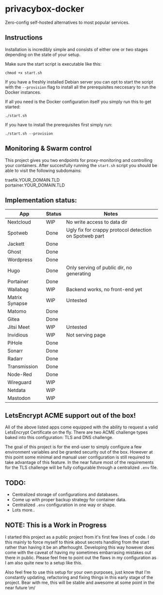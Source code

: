 # privacybox-docker
Zero-config self-hosted alternatives to most popular services.

## Instructions
Installation is incredibly simple and consists of either one or two stages depending on the state of your setup.

Make sure the start script is executable like this:
```
chmod +x start.sh
```

If you have a freshly installed Debian server you can opt to start the script with the `--provision` flag to install all the prerequisites neccesary to run the Docker instances.

If all you need is the Docker configuration itself you simply run this to get started:
```
./start.sh
```

If you have to install the prerequisites first simply run:
```
./start.sh --provision
```

## Monitoring & Swarm control
This project gives you two endpoints for proxy-monitoring and controlling your containers.
After succesfully running the `start.sh` script you should be able to visit the following subdomains:

traefik.YOUR_DOMAIN.TLD  
portainer.YOUR_DOMAIN.TLD

## Implementation status:
| App | Status | Notes |
|---|---|---|
| Nextcloud | WIP  |  No write access to data dir |
| Spotweb | Done | Ugly fix for crappy protocol detection on Spotweb part |
| Jackett | Done |  |
| Ghost | Done |   |
| Wordpress | Done |   |
| Hugo | Done | Only serving of public dir, no generating |
| Portainer | Done |   |
| Wallabag | WIP | Backend works, no front-end yet |
| Matrix Synapse | WIP | Untested
| Matomo | Done |   |
| Gitea | Done |   |
| Jitsi Meet | WIP | Untested |
| Invidious | WIP | Not serving page |
| PiHole | Done |   |
| Sonarr | Done |   |
| Radarr | Done |   |
| Transmission | Done |   |
| Node-Red | Done |   |
| Wireguard | WIP |   |
| Netdata | WIP |   |
| Mastodon | WIP |   |

## LetsEncrypt ACME support out of the box!
All of the above listed apps come equipped with the ability to request a valid LetsEncrypt Certificate on the fly. There are two ACME challenge types baked into this configuration: TLS and DNS challenge.

The goal of this project is for the end-user to simply configure a few environment variables and be granted security out of the box. However at this point some minimal and manual user configuration is still required to take advantage of this feature. In the near future most of the requirements for the TLS challenge will be fully cofigurable through a centralized `.env` file.

## TODO:
- Centralized storage of configurations and databases.
- Come up with proper backup strategy for container data.
- Centralized `.env` configuration in one way or shape.
- Lots more..

## NOTE: This is a Work in Progress
I started this project as a public project from it's first few lines of code. I do this mainly to force myself to think about secrets handling from the start rather than having it be an afterhought. Developing this way however does come with the caveat of having my sometimes embarrasing mistakes out there in public. Please feel free to point out the flaws in my configuration as I am also quite new to a setup like this.

Also feel free to use this setup for your own purposes, just know that I'm constantly updating, refactoring and fixing things in this early stage of the project. Bear with me, this will be stable and awesome at some point in the near future \m/